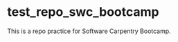 test_repo_swc_bootcamp
======================

This is a repo practice for Software Carpentry Bootcamp.
